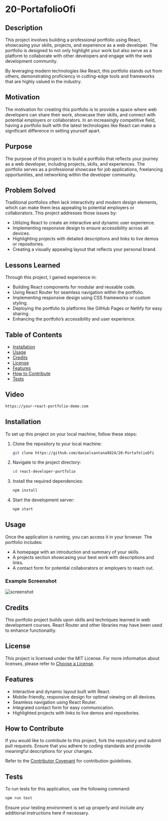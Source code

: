 # 20-PortafolioOfi


## Description  
This project involves building a professional portfolio using React, showcasing your skills, projects, and experience as a web developer. The portfolio is designed to not only highlight your work but also serve as a platform to collaborate with other developers and engage with the web development community.  

By leveraging modern technologies like React, this portfolio stands out from others, demonstrating proficiency in cutting-edge tools and frameworks that are highly valued in the industry.  

## Motivation  
The motivation for creating this portfolio is to provide a space where web developers can share their work, showcase their skills, and connect with potential employers or collaborators. In an increasingly competitive field, having a portfolio built with the latest technologies like React can make a significant difference in setting yourself apart.  

## Purpose  
The purpose of this project is to build a portfolio that reflects your journey as a web developer, including projects, skills, and experiences. The portfolio serves as a professional showcase for job applications, freelancing opportunities, and networking within the developer community.  

## Problem Solved  
Traditional portfolios often lack interactivity and modern design elements, which can make them less appealing to potential employers or collaborators. This project addresses those issues by:  
- Utilizing React to create an interactive and dynamic user experience.  
- Implementing responsive design to ensure accessibility across all devices.  
- Highlighting projects with detailed descriptions and links to live demos or repositories.  
- Creating a visually appealing layout that reflects your personal brand.  

## Lessons Learned  
Through this project, I gained experience in:  
- Building React components for modular and reusable code.  
- Using React Router for seamless navigation within the portfolio.  
- Implementing responsive design using CSS frameworks or custom styling.  
- Deploying the portfolio to platforms like GitHub Pages or Netlify for easy sharing.  
- Enhancing the portfolio’s accessibility and user experience.  

## Table of Contents  
- [Installation](#installation)  
- [Usage](#usage)  
- [Credits](#credits)  
- [License](#license)  
- [Features](#features)  
- [How to Contribute](#how-to-contribute)  
- [Tests](#tests)  

## Video  
```bash  
https://your-react-portfolio-demo.com  
```  

## Installation  
To set up this project on your local machine, follow these steps:  

1. Clone the repository to your local machine:  
   ```bash  
   git clone https://github.com/danielsantana9824/20-PortafolioOfi  
   ```  
2. Navigate to the project directory:  
   ```bash  
   cd react-developer-portfolio  
   ```  
3. Install the required dependencies:  
   ```bash  
   npm install  
   ```  
4. Start the development server:  
   ```bash  
   npm start  
   ```  

## Usage  
Once the application is running, you can access it in your browser. The portfolio includes:  
- A homepage with an introduction and summary of your skills.  
- A projects section showcasing your best work with descriptions and links.  
- A contact form for potential collaborators or employers to reach out.  

### Example Screenshot  
![screenshot](images/example.png)  

## Credits  
This portfolio project builds upon skills and techniques learned in web development courses. React Router and other libraries may have been used to enhance functionality.  

## License  
This project is licensed under the MIT License. For more information about licenses, please refer to [Choose a License](https://choosealicense.com/).  

## Features  
- Interactive and dynamic layout built with React.  
- Mobile-friendly, responsive design for optimal viewing on all devices.  
- Seamless navigation using React Router.  
- Integrated contact form for easy communication.  
- Highlighted projects with links to live demos and repositories.  

## How to Contribute  
If you would like to contribute to this project, fork the repository and submit pull requests. Ensure that you adhere to coding standards and provide meaningful descriptions for your changes.  

Refer to the [Contributor Covenant](https://www.contributor-covenant.org/) for contribution guidelines.  

## Tests  
To run tests for this application, use the following command:  
```bash  
npm run test  
```  

Ensure your testing environment is set up properly and include any additional instructions here if necessary.
